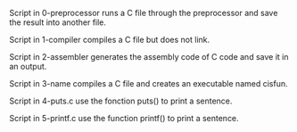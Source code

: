 Script in 0-preprocessor runs a C file through the preprocessor 
and save the result into another file.

Script in 1-compiler compiles a C file but does not link.

Script in 2-assembler generates the assembly code of C code and 
save it in an output.

Script in 3-name compiles a C file and creates an executable 
named cisfun.

Script in 4-puts.c use the fonction puts() to print a sentence.

Script in 5-printf.c use the function printf() to print a 
sentence.
